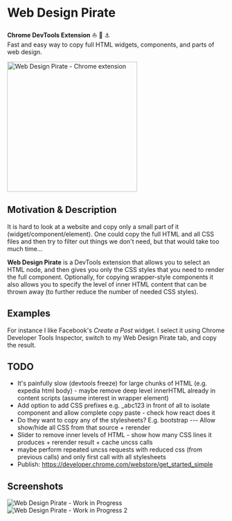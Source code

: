 # Web Design Pirate

**Chrome DevTools Extension** :boat: :ghost: :anchor:  
Fast and easy way to copy full HTML widgets, components, and parts of web design.

<a href="https://github.com/Dalimil/Web-Design-Pirate">
  <img alt="Web Design Pirate - Chrome extension" src="https://github.com/Dalimil/Web-Design-Pirate/blob/master/images/icon450.png" width="300">
</a>

## Motivation & Description
It is hard to look at a website and copy only a small part of it (widget/component/element). One could copy the full HTML and all CSS files and then try to filter out things we don't need, but that would take too much time...

**Web Design Pirate** is a DevTools extension that allows you to select an HTML node, and then gives you only the CSS styles that you need to render the full component. Optionally, for copying wrapper-style components it also allows you to specify the level of inner HTML content that can be thrown away (to further reduce the number of needed CSS styles).

## Examples
For instance I like Facebook's *Create a Post* widget. I select it using Chrome Developer Tools Inspector, switch to my Web Design Pirate tab, and copy the result.

## TODO
- It's painfully slow (devtools freeze) for large chunks of HTML (e.g. expedia html body) - maybe remove deep level innerHTML already in content scripts (assume interest in wrapper element)
- Add option to add CSS prefixes e.g. _abc123 in front of all to isolate component and allow complete copy paste - check how react does it
- Do they want to copy any of the stylesheets? E.g. bootstrap --- Allow show/hide all CSS from that source + rerender
- Slider to remove inner levels of HTML - show how many CSS lines it produces + rerender result + cache uncss calls
- maybe perform repeated uncss requests with reduced css (from previous calls) and only first call with all stylesheets
- Publish: https://developer.chrome.com/webstore/get_started_simple

## Screenshots
![Web Design Pirate - Work in Progress](https://github.com/Dalimil/Web-Design-Pirate/blob/master/images/screenshot-wip.png)
![Web Design Pirate - Work in Progress 2](https://github.com/Dalimil/Web-Design-Pirate/blob/master/images/screenshot-wip2.png)
